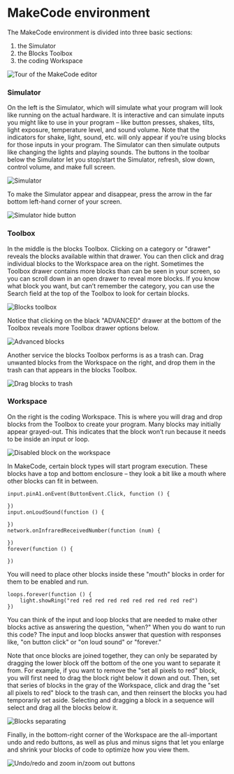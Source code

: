 # MakeCode environment

The MakeCode environment is divided into three basic sections:

1. the Simulator
2. the Blocks Toolbox
3. the coding Workspace

![Tour of the MakeCode editor](/static/courses/maker/general/coding/ide.jpg)

### Simulator

On the left is the Simulator, which will simulate what your program will look like running on the actual hardware. It is interactive and can simulate inputs you might like to use in your program – like button presses, shakes, tilts, light exposure, temperature level, and sound volume. Note that the indicators for shake, light, sound, etc. will only appear if you’re using blocks for those inputs in your program. The Simulator can then simulate outputs like changing the lights and playing sounds. The buttons in the toolbar below the Simulator let you stop/start the Simulator, refresh, slow down, control volume, and make full screen.

![Simulator](/static/courses/maker/general/coding/simulator.png)

To make the Simulator appear and disappear, press the arrow in the far bottom left-hand corner of your screen.

![Simulator hide button](/static/courses/maker/general/coding/sim-hide-button.png)

### Toolbox

In the middle is the blocks Toolbox. Clicking on a category or "drawer" reveals the blocks available within that drawer. You can then click and drag individual blocks to the Workspace area on the right. Sometimes the Toolbox drawer contains more blocks than can be seen in your screen, so you can scroll down in an open drawer to reveal more blocks. If you know what block you want, but can’t remember the category, you can use the Search field at the top of the Toolbox to look for certain blocks.

![Blocks toolbox](/static/courses/maker/general/coding/toolbox.png)

Notice that clicking on the black "ADVANCED" drawer at the bottom of the Toolbox reveals more Toolbox drawer options below.

![Advanced blocks](/static/courses/maker/general/coding/advanced-toolbox.png)

Another service the blocks Toolbox performs is as a trash can. Drag unwanted blocks from the Workspace on the right, and drop them in the trash can that appears in the blocks Toolbox.

![Drag blocks to trash](/static/courses/maker/general/coding/trash.png)

### Workspace

On the right is the coding Workspace. This is where you will drag and drop blocks from the Toolbox to create your program. Many blocks may initially appear grayed-out. This indicates that the block won’t run because it needs to be inside an input or loop.

![Disabled block on the workspace](/static/courses/maker/general/coding/disabled-block.png)

In MakeCode, certain block types will start program execution. These blocks have a top and bottom enclosure – they look a bit like a mouth where other blocks can fit in between.

```block
input.pinA1.onEvent(ButtonEvent.Click, function () {
	
})
input.onLoudSound(function () {
	
})
network.onInfraredReceivedNumber(function (num) {
	
})
forever(function () {
	
})
```

You will need to place other blocks inside these "mouth" blocks in order for them to be enabled and run.

```block
loops.forever(function () {
    light.showRing("red red red red red red red red red red")
})
```

You can think of the input and loop blocks that are needed to make other blocks active as answering the question, "when?" When you do want to run this code? The input and loop blocks answer that question with responses like, "on button click" or "on loud sound" or "forever."

Note that once blocks are joined together, they can only be separated by dragging the lower block off the bottom of the one you want to separate it from. For example, if you want to remove the "set all pixels to red" block, you will first need to drag the block right below it down and out. Then, set that series of blocks in the gray of the Workspace, click and drag the "set all pixels to red" block to the trash can, and then reinsert the blocks you had temporarily set aside. Selecting and dragging a block in a sequence will select and drag all the blocks below it.

![Blocks separating](/static/courses/maker/general/coding/separating-blocks.png)

Finally, in the bottom-right corner of the Workspace are the all-important undo and redo buttons, as well as plus and minus signs that let you enlarge and shrink your blocks of code to optimize how you view them.

![Undo/redo and zoom in/zoom out buttons](/static/courses/maker/general/coding/workspace-buttons.png)
